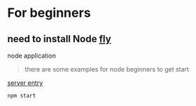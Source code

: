 # For beginners
## need to install Node [fly](https://nodejs.org/en/)
node application

> there are some examples for node beginners to get start

[server entry](https://github.com/ysneo/start-node/blob/master/server/server.js)

``` cmd
npm start
```
